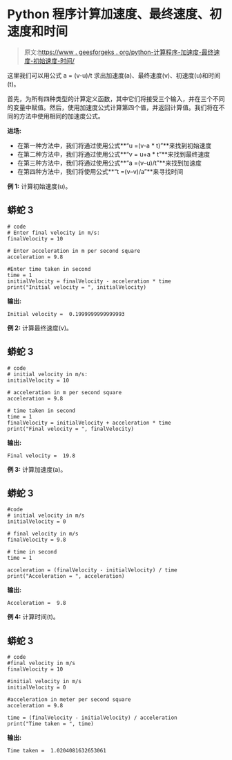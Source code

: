 # Python 程序计算加速度、最终速度、初速度和时间

> 原文:[https://www . geesforgeks . org/python-计算程序-加速度-最终速度-初始速度-时间/](https://www.geeksforgeeks.org/python-program-to-calculate-acceleration-final-velocity-initial-velocity-and-time/)

这里我们可以用公式 a = (v-u)/t 求出加速度(a)、最终速度(v)、初速度(u)和时间(t)。

首先，为所有四种类型的计算定义函数，其中它们将接受三个输入，并在三个不同的变量中赋值。然后，使用加速度公式计算第四个值，并返回计算值。我们将在不同的方法中使用相同的加速度公式。

**进场:**

*   在第一种方法中，我们将通过使用公式**“u =(v-a * t)”**来找到初始速度
*   在第二种方法中，我们将通过使用公式**“v = u+a * t”**来找到最终速度
*   在第三种方法中，我们将通过使用公式**“a =(v–u)/t”**来找到加速度
*   在第四种方法中，我们将使用公式**“t =(v–v)/a”**来寻找时间

**例 1:** 计算初始速度(u)。

## 蟒蛇 3

```
# code
# Enter final velocity in m/s:
finalVelocity = 10

# Enter acceleration in m per second square
acceleration = 9.8

#Enter time taken in second
time = 1
initialVelocity = finalVelocity - acceleration * time
print("Initial velocity = ", initialVelocity)
```

**输出:**

```
Initial velocity =  0.1999999999999993
```

**例 2:** 计算最终速度(v)。

## 蟒蛇 3

```
# code
# initial velocity in m/s:
initialVelocity = 10

# acceleration in m per second square
acceleration = 9.8

# time taken in second
time = 1
finalVelocity = initialVelocity + acceleration * time
print("Final velocity = ", finalVelocity)
```

**输出:**

```
Final velocity =  19.8
```

**例 3:** 计算加速度(a)。

## 蟒蛇 3

```
#code
# initial velocity in m/s
initialVelocity = 0

# final velocity in m/s
finalVelocity = 9.8

# time in second
time = 1

acceleration = (finalVelocity - initialVelocity) / time
print("Acceleration = ", acceleration)
```

**输出:**

```
Acceleration =  9.8
```

**例 4:** 计算时间(t)。

## 蟒蛇 3

```
# code
#final velocity in m/s
finalVelocity = 10

#initial velocity in m/s
initialVelocity = 0

#acceleration in meter per second square
acceleration = 9.8

time = (finalVelocity - initialVelocity) / acceleration
print("Time taken = ", time)
```

**输出:**

```
Time taken =  1.0204081632653061
```